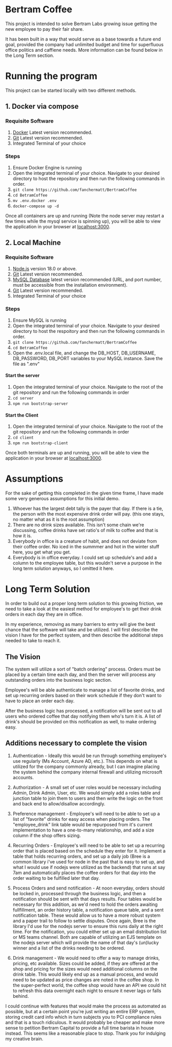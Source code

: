 # Bertram Coffee

This project is intended to solve Bertram Labs growing issue getting the new employee to pay their fair share. 

It has been built in a way that would serve as a base towards a future end goal, provided the company had unlimited budget and time for superfluous office politics and caffiene needs. More information can be found below in the Long Term section.

# Running the program

This project can be started locally with two different methods.

## 1. Docker via compose

### Requisite Software

1. [Docker](https://www.docker.com/products/docker-desktop/) Latest version recommended.
2. [Git](https://git-scm.com/downloads) Latest version recommended.
3. Integrated Terminal of your choice

### Steps

1. Ensure Docker Engine is running
2. Open the integrated terminal of your choice. Navigate to your desired directory to host the repository and then run the following commands in order.
3. `git clone https://github.com/fanchermatt/BertramCoffee`
4. `cd BetramCoffee`
5. `mv .env.docker .env`
6. `docker-compose up -d`

Once all containers are up and running (Note the node server may restart a few times while the mysql service is spinning up), you will be able to view the application in your browser at [localhost:3000](http://localhost:3000).

## 2. Local Machine

### Requisite Software

1. [Node.js](https://nodejs.org/en/download) version 18.0 or above.
2. [Git](https://git-scm.com/downloads) Latest version recommended.
3. [MySQL Database](https://dev.mysql.com/downloads/) latest version recommended (URL, and port number, must be accessible from the installation environment).
4. [Git](https://git-scm.com/downloads) Latest version recommended.
5. Integrated Terminal of your choice

### Steps

1. Ensure MySQL is running
2. Open the integrated terminal of your choice. Navigate to your desired directory to host the respoitory and then run the following commands in order.
3. `git clone https://github.com/fanchermatt/BertramCoffee`
4. `cd BetramCoffee`
5. Open the .env.local file, and change the DB_HOST, DB_USERNAME, DB_PASSWORD, DB_PORT variables to your MySQL instance. Save the file as ".env"

#### Start the server

1. Open the integrated terminal of your choice. Navigate to the root of the git repository and run the following commands in order
2. `cd server`
3. `npm run bootstrap-server`

#### Start the Client

1. Open the integrated terminal of your choice. Navigate to the root of the git repository and run the following commands in order
2. `cd client`
3. `npm run bootstrap-client`

Once both terminals are up and running, you will be able to view the application in your browser at [localhost:3000](http://localhost:3000).

# Assumptions

For the sake of getting this completed in the given time frame, I have made some very generous assumptions for this initial demo.

1. Whoever has the largest debt tally is the payer that day. If there is a tie, the person with the most expensive drink order will pay. (this one stays, no matter what as it is the root assumption)
2. There are no drink sizes available. This isn't some chain we're discussing, coffee drinks have set ratio's of milk to coffee and that is how it is.
3. Everybody in office is a creature of habit, and does not deviate from their coffee order. No iced in the summmer and hot in the winter stuff here, you get what you get.
4. Everybody is in office everyday. I could set up schedule's and add a column to the employee table, but this wouldn't serve a purpose in the long term solution anyways, so I omitted it here.

# Long Term Solution

In order to build out a proper long term solution to this growing friction, we need to take a look at the easiest method for employee's to get their drink orders in each day they are in office.

In my experience, removing as many barriers to entry will give the best chance that the software will take and be utilized. I will first describe the vision I have for the perfect system, and then describe the additional steps needed to take to reach it.

## The Vision

The system will utilize a sort of "batch ordering" process. Orders must be placed by a certain time each day, and then the server will process any outstanding orders into the business logic section.

Employee's will be able authenticate to manage a list of favorite drinks, and set up recurring orders based on their work schedule if they don't want to have to place an order each day.

After the business logic has processed, a notification will be sent out to all users who ordered coffee that day notifying them who's turn it is. A list of drink's should be provided on this notification as well, to make ordering easy.

## Additions necessary to complete the vision

1. Authentication - Ideally this would be run through something employee's use regularly (Ms Account, Azure AD, etc.). This depends on what is utilized for the company commonly already, but I can imagine placing the system behind the company internal firewall and utilizing microsoft accounts.

2. Authorization - A small set of user roles would be necessary including Admin, Drink Admin, User, etc. We would simply add a roles table and junction table to join them to users and then write the logic on the front and back end to allow/disallow accordingly. 

3. Preference management - Employee's will need to be able to set up a list of "favorite" drinks for easy access when placing orders. The "employee_drink" link table would be repurposed from it's current implementation to have a one-to-many relationship, and add a size column if the shop offers sizing.

4. Recurring Orders - Employee's will need to be able to set up a recurring order that is placed based on the schedule they enter for it. Implement a table that holds recurring orders, and set up a daily job (Bree is a common library i've used for node in the past that is easy to set up, and what I would use if nodejs were utilized as the backend) that runs at say 7am and automatically places the coffee orders for that day into the order waiting to be fulfilled later that day.

5. Process Orders and send notification - At noon everyday, orders should be locked in, processed through the business logic, and then a notification should be sent with that days results. Four tables would be necessary for this addition, as we'd need to hold the orders awaiting fullfillment, an order history table, a notification queue table, and a sent notification table. These would allow us to have a more robust system and a paper trail to follow to settle disputes. Once again, Bree is the library I'd use for the nodejs server to ensure this runs daily at the right time. For the notification, you could either set up an email distribution list or MS teams channel. Both are capable of utilizing an EJS template on the nodejs server which will provide the name of that day's (un)lucky winner and a list of the drinks needing to be ordered.

6. Drink management - We would need to offer a way to manage drinks, pricing, etc available. Sizes could be added, if they are offered at the shop and pricing for the sizes would need additional columns on the drink table. This would likely end up as a manual process, and would need to be updated as price changes are noted in the coffee shop. In the super-perfect world, the coffee shop would have an API we could hit to refresh this data overnight each night to ensure it never lags or falls behind.

I could continue with features that would make the process as automated as possible, but at a certain point you're just writing an entire ERP system, storing credit card info which in turn subjects you to PCI compliance rules and that is a touch ridiculous. It would probably be cheaper and make more sense to petition Bertram Capital to provide a full time barista in house instead. This seems like a reasonable place to stop. Thank you for indulging my creative brain.
